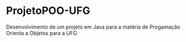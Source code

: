 # ProjetoPOO-UFG
Desenvolvimento de um projeto em Java para a matéria de Progamação Orienta a Objetos para a UFG
